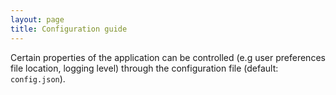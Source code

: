 ```yaml
---
layout: page
title: Configuration guide
---
```


Certain properties of the application can be controlled (e.g user preferences file 
location, logging level) through the configuration file (default: `config.json`).
